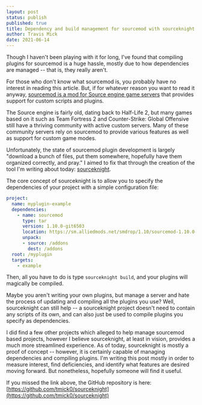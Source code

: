 ```yaml
---
layout: post
status: publish
published: true
title: Dependency and build management for sourcemod with sourceknight
author: Travis Mick
date: 2021-06-14
---
```

Though I haven't been playing with it for long, I've found that compiling plugins for sourcemod is a huge
hassle, mostly due to how dependencies are managed -- that is, they really aren't.

For those who don't know what sourcemod is, you probably have no interest in reading this article. But,
if for whatever reason you want to read it anyway, [sourcemod is a mod for Source engine game servers](https://www.sourcemod.net/about.php)
that provides support for custom scripts and plugins.

The Source engine is fairly old, dating back to Half-Life 2, but many games based on it such as
Team Fortress 2 and Counter-Strike: Global Offensive still have a thriving community with active
custom servers. Many of these community servers rely on sourcemod to provide various features as well as
support for custom game modes.

Unfortunately, the state of sourcemod plugin development is largely "download a bunch of files,
put them somewhere, hopefully have them organized correctly, and pray." I aimed to fix that through the
creation of the tool I'm writing about today: [sourceknight](https://github.com/tmick0/sourceknight).

<!-- more -->

The core concept of sourceknight is to allow you to specify the dependencies of your project with a simple configuration file:

```yaml
project:
  name: myplugin-example
  dependencies:
    - name: sourcemod
      type: tar
      version: 1.10.0-git6503
      location: https://sm.alliedmods.net/smdrop/1.10/sourcemod-1.10.0-git6503-linux.tar.gz
      unpack:
      - source: /addons
        dest: /addons
  root: /myplugin
  targets:
    - example
```

Then, all you have to do is type `sourceknight build`, and your plugins will magically be compiled.

Maybe you aren't writing your own plugins, but manage a server and hate the process of updating and compiling
all the plugins you use? Well, sourceknight can still help -- a sourceknight project doesn't need to contain
any scripts of its own, and can also just be used to compile plugins you specify as dependencies.

I did find a few other projects which alleged to help manage sourcemod based projects, however I believe
sourceknight, at least in vision, provides a much more streamlined experience. As of today, sourceknight
is mostly a proof of concept -- however, it is certainly capable of managing dependencies and compiling
plugins. I'm writing this post mostly in order to measure interest, find deficiencies, and identify what
features are desired moving forward. But nonetheless, hopefully someone will find it useful.

If you missed the link above, the GitHub repository is here:
[https://github.com/tmick0/sourceknight](https://github.com/tmick0/sourceknight)
